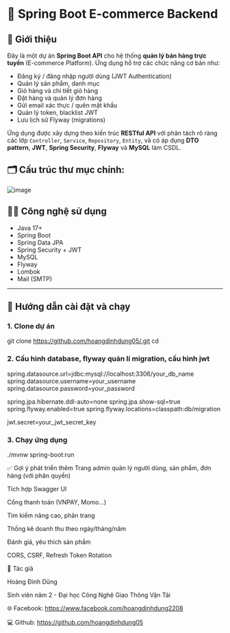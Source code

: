 # 🛒 Spring Boot E-commerce Backend

## 📌 Giới thiệu

Đây là một dự án **Spring Boot API** cho hệ thống **quản lý bán hàng trực tuyến** (E-commerce Platform). Ứng dụng hỗ trợ các chức năng cơ bản như:

- Đăng ký / đăng nhập người dùng (JWT Authentication)
- Quản lý sản phẩm, danh mục
- Giỏ hàng và chi tiết giỏ hàng
- Đặt hàng và quản lý đơn hàng
- Gửi email xác thực / quên mật khẩu
- Quản lý token, blacklist JWT
- Lưu lịch sử Flyway (migrations)

Ứng dụng được xây dựng theo kiến trúc **RESTful API** với phân tách rõ ràng các lớp `Controller`, `Service`, `Repository`, `Entity`, và có áp dụng **DTO pattern**, **JWT**, **Spring Security**, **Flyway** và **MySQL** làm CSDL.

## 🗂️ Cấu trúc thư mục chính:

![image](https://github.com/user-attachments/assets/361db810-0df4-468e-bda7-fdd0125fc491)



## 🧑‍💻 Công nghệ sử dụng

- Java 17+
- Spring Boot
- Spring Data JPA
- Spring Security + JWT
- MySQL
- Flyway
- Lombok
- Mail (SMTP)

---

## 🚀 Hướng dẫn cài đặt và chạy

### 1. Clone dự án

git clone [https://github.com/hoangdinhdung05/<repo-name>.git](https://github.com/hoangdinhdung05/projectDemo.git)
cd <repo-name>

### 2. Cấu hình database, flyway quản lí migration, cấu hình jwt

spring.datasource.url=jdbc:mysql://localhost:3306/your_db_name
spring.datasource.username=your_username
spring.datasource.password=your_password

spring.jpa.hibernate.ddl-auto=none
spring.jpa.show-sql=true
spring.flyway.enabled=true
spring.flyway.locations=classpath:db/migration

jwt.secret=your_jwt_secret_key

### 3. Chạy ứng dụng

./mvnw spring-boot:run

✅ Gợi ý phát triển thêm
Trang admin quản lý người dùng, sản phẩm, đơn hàng (với phân quyền)

Tích hợp Swagger UI

Cổng thanh toán (VNPAY, Momo...)

Tìm kiếm nâng cao, phân trang

Thống kê doanh thu theo ngày/tháng/năm

Đánh giá, yêu thích sản phẩm

CORS, CSRF, Refresh Token Rotation

👤 Tác giả

Hoàng Đình Dũng

Sinh viên năm 2 - Đại học Công Nghệ Giao Thông Vận Tải

🌐 Facebook: https://www.facebook.com/hoangdinhdung2208

💻 Github: https://github.com/hoangdinhdung05


